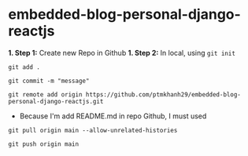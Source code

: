 # embedded-blog-personal-django-reactjs
**1. Step 1:** Create new Repo in Github 
**1. Step 2:** In local, using
`git init `

`git add .`

`git commit -m "message"`

`git remote add origin https://github.com/ptmkhanh29/embedded-blog-personal-django-reactjs.git`

- Because I'm add README.md in repo Github, I must used

`git pull origin main --allow-unrelated-histories`

`git push origin main`